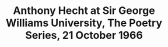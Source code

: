 ---
layout: manifest
title: Anthony Hecht at Sir George Williams University, The Poetry Series, 21 October
  1966
manifest_name: anthony-hecht-at-sir-george-williams-university-the-poetry-series-21-october-1966

---